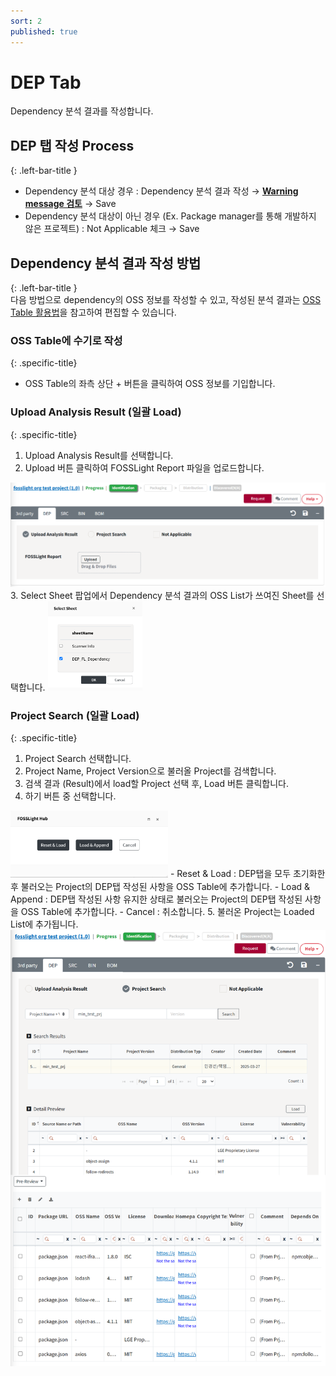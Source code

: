 ```yaml
---
sort: 2
published: true
---
```


# DEP Tab
<div class="note">
Dependency 분석 결과를 작성합니다.
</div>

## DEP 탭 작성 Process
{: .left-bar-title }
- Dependency 분석 대상 경우 : Dependency 분석 결과 작성 → [**Warning message 검토**](https://fosslight.org/hub-guide/tips/1_common/5_warning_message) → Save
- Dependency 분석 대상이 아닌 경우 (Ex. Package manager를 통해 개발하지 않은 프로젝트) : Not Applicable 체크 → Save

## Dependency 분석 결과 작성 방법
{: .left-bar-title }  
다음 방법으로 dependency의 OSS 정보를 작성할 수 있고, 작성된 분석 결과는 [OSS Table 활용법](https://fosslight.org/hub-guide/tips/1_common/1_oss_table)을 참고하여 편집할 수 있습니다. 

### OSS Table에 수기로 작성
{: .specific-title}  
- OSS Table의 좌측 상단 + 버튼을 클릭하여 OSS 정보를 기입합니다. 

### Upload Analysis Result (일괄 Load)
{: .specific-title}
1. Upload Analysis Result를 선택합니다.
2. Upload 버튼 클릭하여 FOSSLight Report 파일을 업로드합니다.  
<img src="images/2_dep_upload.png" alt="select" class="styled-image">
3. Select Sheet 팝업에서 Dependency 분석 결과의 OSS List가 쓰여진 Sheet를 선택합니다.  
<img src="images/2_dep_file_select.png" alt="select" class="styled-image_nofloat" style="width: 30%; height: auto;">


### Project Search (일괄 Load)
{: .specific-title}  
1. Project Search 선택합니다.
2. Project Name, Project Version으로 불러올 Project를 검색합니다.
3. 검색 결과 (Result)에서 load할 Project 선택 후, Load 버튼 클릭합니다.
4. 하기 버튼 중 선택합니다.  
<img src="images/2_dep_search_option.png" alt="select" class="styled-image_nofloat" style="width: 50%; height: auto;">
    - Reset & Load : DEP탭을 모두 초기화한 후 불러오는 Project의 DEP탭 작성된 사항을 OSS Table에 추가합니다.
    - Load & Append : DEP탭 작성된 사항 유지한 상태로 불러오는 Project의 DEP탭 작성된 사항을 OSS Table에 추가합니다.
    - Cancel : 취소합니다.
5. 불러온 Project는 Loaded List에 추가됩니다.
<img src="images/2_dep_search.png" alt="select" class="styled-image">  

